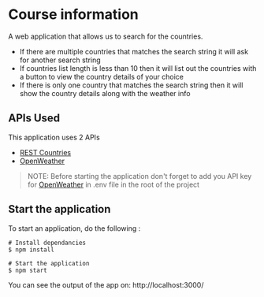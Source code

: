 # Course information

A web application that allows us to search for the countries.

- If there are multiple countries that matches the search string it will ask for another search string
- If countries list length is less than 10 then it will list out the countries with a button to view the country details of your choice
- If there is only one country that matches the search string then it will show the country details along with the weather info

## APIs Used

This application uses 2 APIs

- [REST Countries](https://restcountries.com/#api-endpoints-v3-all)
- [OpenWeather](https://openweathermap.org/current)

> NOTE: Before starting the application don't forget to add you API key for [OpenWeather](https://openweathermap.org/current) in .env file in the root of the project

## Start the application

To start an application, do the following :

```
# Install dependancies
$ npm install

# Start the application
$ npm start
```

You can see the output of the app on: http://localhost:3000/
